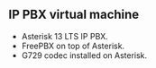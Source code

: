 ## IP PBX virtual machine

* Asterisk 13 LTS IP PBX.
* FreePBX on top of Asterisk.
* G729 codec installed on Asterisk.

